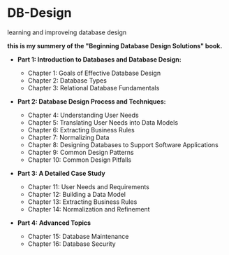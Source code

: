 # DB-Design
learning and improveing database design

**this is my summery of the "Beginning Database Design Solutions" book.**

- **Part 1: Introduction to Databases and Database Design:**
   - Chapter 1: Goals of Effective Database Design
   - Chapter 2: Database Types
   - Chapter 3: Relational Database Fundamentals

- **Part 2: Database Design Process and Techniques:**
    - Chapter 4: Understanding User Needs
    - Chapter 5: Translating User Needs into Data Models
    - Chapter 6: Extracting Business Rules
    - Chapter 7: Normalizing Data
    - Chapter 8: Designing Databases to Support Software Applications
    - Chapter 9: Common Design Patterns
    - Chapter 10: Common Design Pitfalls

- **Part 3: A Detailed Case Study**
    - Chapter 11: User Needs and Requirements
    - Chapter 12: Building a Data Model
    - Chapter 13: Extracting Business Rules
    - Chapter 14: Normalization and Refinement

- **Part 4: Advanced Topics**
    - Chapter 15: Database Maintenance
    - Chapter 16: Database Security